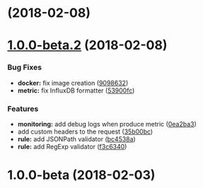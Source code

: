 <a name=""></a>
#  (2018-02-08)



<a name="1.0.0-beta.2"></a>
# [1.0.0-beta.2](https://github.com/ncarlier/apimon/compare/1.0.0-beta...1.0.0-beta.2) (2018-02-08)


### Bug Fixes

* **docker:** fix image creation ([9098632](https://github.com/ncarlier/apimon/commit/9098632))
* **metric:** fix InfluxDB formatter ([53900fc](https://github.com/ncarlier/apimon/commit/53900fc))


### Features

* **monitoring:** add debug logs when produce metric ([0ea2ba3](https://github.com/ncarlier/apimon/commit/0ea2ba3))
* add custom headers to the request ([35b00bc](https://github.com/ncarlier/apimon/commit/35b00bc))
* **rule:** add JSONPath validator ([bc4538a](https://github.com/ncarlier/apimon/commit/bc4538a))
* **rule:** add RegExp validator ([f3c6340](https://github.com/ncarlier/apimon/commit/f3c6340))



<a name="1.0.0-beta"></a>
# 1.0.0-beta (2018-02-03)



